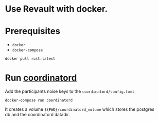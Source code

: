 # Use Revault with docker.

# Prerequisites

* `docker`
* `docker-compose`

`docker pull rust:latest`

# Run [coordinatord](https://github.com/revault/coordinatord)

Add the participants noise keys to the `coordinatord/config.toml`.

```
docker-compose run coordinatord
```

It creates a volume `${PWD}/coordinatord_volume` which stores the
postgres db and the coordinatord datadir.
